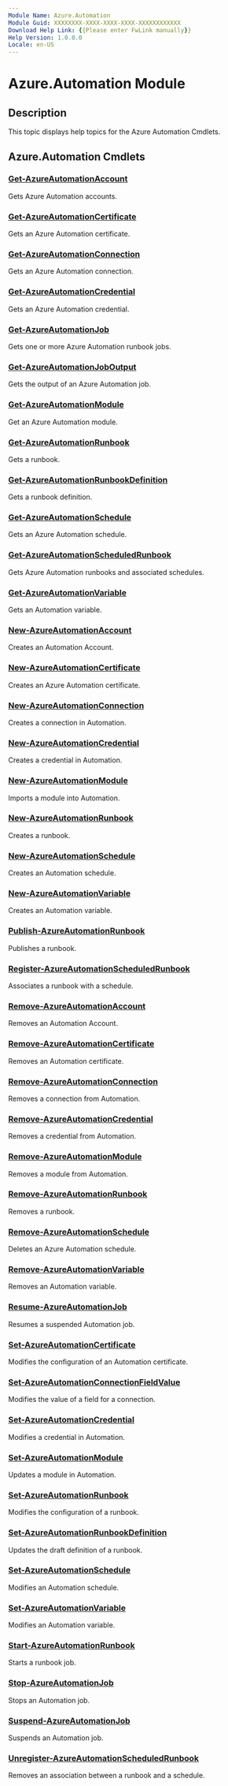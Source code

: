 ```yaml
---
Module Name: Azure.Automation
Module Guid: XXXXXXXX-XXXX-XXXX-XXXX-XXXXXXXXXXXX
Download Help Link: {{Please enter FwLink manually}}
Help Version: 1.0.0.0
Locale: en-US
---
```


# Azure.Automation Module
## Description
This topic displays help topics for the Azure Automation Cmdlets. 

## Azure.Automation Cmdlets
### [Get-AzureAutomationAccount](Get-AzureAutomationAccount.md)
Gets Azure Automation accounts.

### [Get-AzureAutomationCertificate](Get-AzureAutomationCertificate.md)
Gets an Azure Automation certificate.

### [Get-AzureAutomationConnection](Get-AzureAutomationConnection.md)
Gets an Azure Automation connection.

### [Get-AzureAutomationCredential](Get-AzureAutomationCredential.md)
Gets an Azure Automation credential.

### [Get-AzureAutomationJob](Get-AzureAutomationJob.md)
Gets one or more Azure Automation runbook jobs.

### [Get-AzureAutomationJobOutput](Get-AzureAutomationJobOutput.md)
Gets the output of an Azure Automation job.

### [Get-AzureAutomationModule](Get-AzureAutomationModule.md)
Get an Azure Automation module.

### [Get-AzureAutomationRunbook](Get-AzureAutomationRunbook.md)
Gets a runbook.

### [Get-AzureAutomationRunbookDefinition](Get-AzureAutomationRunbookDefinition.md)
Gets a runbook definition.

### [Get-AzureAutomationSchedule](Get-AzureAutomationSchedule.md)
Gets an Azure Automation schedule.

### [Get-AzureAutomationScheduledRunbook](Get-AzureAutomationScheduledRunbook.md)
Gets Azure Automation runbooks and associated schedules.

### [Get-AzureAutomationVariable](Get-AzureAutomationVariable.md)
Gets an Automation variable.

### [New-AzureAutomationAccount](New-AzureAutomationAccount.md)
Creates an Automation Account.

### [New-AzureAutomationCertificate](New-AzureAutomationCertificate.md)
Creates an Azure Automation certificate.

### [New-AzureAutomationConnection](New-AzureAutomationConnection.md)
Creates a connection in Automation.

### [New-AzureAutomationCredential](New-AzureAutomationCredential.md)
Creates a credential in Automation.

### [New-AzureAutomationModule](New-AzureAutomationModule.md)
Imports a module into Automation.

### [New-AzureAutomationRunbook](New-AzureAutomationRunbook.md)
Creates a runbook.

### [New-AzureAutomationSchedule](New-AzureAutomationSchedule.md)
Creates an Automation schedule.

### [New-AzureAutomationVariable](New-AzureAutomationVariable.md)
Creates an Automation variable.

### [Publish-AzureAutomationRunbook](Publish-AzureAutomationRunbook.md)
Publishes a runbook.

### [Register-AzureAutomationScheduledRunbook](Register-AzureAutomationScheduledRunbook.md)
Associates a runbook with a schedule.

### [Remove-AzureAutomationAccount](Remove-AzureAutomationAccount.md)
Removes an Automation Account.

### [Remove-AzureAutomationCertificate](Remove-AzureAutomationCertificate.md)
Removes an Automation certificate.

### [Remove-AzureAutomationConnection](Remove-AzureAutomationConnection.md)
Removes a connection from Automation.

### [Remove-AzureAutomationCredential](Remove-AzureAutomationCredential.md)
Removes a credential from Automation.

### [Remove-AzureAutomationModule](Remove-AzureAutomationModule.md)
Removes a module from Automation.

### [Remove-AzureAutomationRunbook](Remove-AzureAutomationRunbook.md)
Removes a runbook.

### [Remove-AzureAutomationSchedule](Remove-AzureAutomationSchedule.md)
Deletes an Azure Automation schedule.

### [Remove-AzureAutomationVariable](Remove-AzureAutomationVariable.md)
Removes an Automation variable.

### [Resume-AzureAutomationJob](Resume-AzureAutomationJob.md)
Resumes a suspended Automation job.

### [Set-AzureAutomationCertificate](Set-AzureAutomationCertificate.md)
Modifies the configuration of an Automation certificate.

### [Set-AzureAutomationConnectionFieldValue](Set-AzureAutomationConnectionFieldValue.md)
Modifies the value of a field for a connection.

### [Set-AzureAutomationCredential](Set-AzureAutomationCredential.md)
Modifies a credential in Automation.

### [Set-AzureAutomationModule](Set-AzureAutomationModule.md)
Updates a module in Automation.

### [Set-AzureAutomationRunbook](Set-AzureAutomationRunbook.md)
Modifies the configuration of a runbook.

### [Set-AzureAutomationRunbookDefinition](Set-AzureAutomationRunbookDefinition.md)
Updates the draft definition of a runbook.

### [Set-AzureAutomationSchedule](Set-AzureAutomationSchedule.md)
Modifies an Automation schedule.

### [Set-AzureAutomationVariable](Set-AzureAutomationVariable.md)
Modifies an Automation variable.

### [Start-AzureAutomationRunbook](Start-AzureAutomationRunbook.md)
Starts a runbook job.

### [Stop-AzureAutomationJob](Stop-AzureAutomationJob.md)
Stops an Automation job.

### [Suspend-AzureAutomationJob](Suspend-AzureAutomationJob.md)
Suspends an Automation job.

### [Unregister-AzureAutomationScheduledRunbook](Unregister-AzureAutomationScheduledRunbook.md)
Removes an association between a runbook and a schedule.




